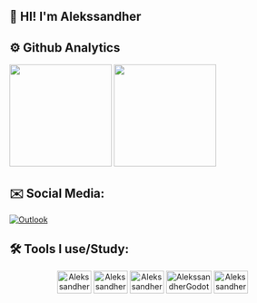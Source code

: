 ## 🙋 HI! I'm Alekssandher 

## ⚙️ Github Analytics
<div>
 <img height="180em" src="https://github-readme-stats.vercel.app/api/top-langs/?username=alekssandher&layout=compact&theme=tokyonight"/>
 <img height="180em" src="https://github-readme-stats.vercel.app/api?username=alekssandher&show_icons=true&theme=tokyonight"/>
</div>

## ✉️ Social Media:
[![Outlook](https://img.shields.io/badge/Microsoft_Outlook-0078D4?style=for-the-badge&logo=microsoft-outlook&logoColor=white)](mailto:alekssandher1@hotmail.com)


## 🛠️ Tools I use/Study:

<div align="center">
<a href="https://pt.wikipedia.org/wiki/HTML"><img align="center" alt="AlekssandherHtml" height="40" width="60" src="https://cdn.jsdelivr.net/gh/devicons/devicon/icons/html5/html5-original.svg" alt="Html" title="Html"/></a>
<a href="https://pt.wikipedia.org/wiki/Cascading_Style_Sheets"><img align="center" alt="AlekssandherCss" height="40" width="60" src="https://cdn.jsdelivr.net/gh/devicons/devicon@latest/icons/css3/css3-original.svg" alt="Css" title="Css"/></a>
<a href="https://pt.wikipedia.org/wiki/JavaScript"><img align="center" alt="AlekssandherJavaScript" height="40" width="60" src="https://cdn.jsdelivr.net/gh/devicons/devicon@latest/icons/javascript/javascript-original.svg" alt="JavaScript" title="JavaScript"/></a>
<a href="https://godotengine.org/"><img align="center" alt="AlekssandherGodot" height="40" width="80" src="https://cdn.jsdelivr.net/gh/devicons/devicon@latest/icons/godot/godot-original.svg" alt="Godot" title="Godot"/></a>
<!-- <a href="https://www.microsoft.com/pt-br/power-platform/products/power-bi"><img align="center" alt="AlekssandherPowerBi" height="40" width="60" src="https://img.shields.io/badge/power_bi-F2C811?style=for-the-badge&logo=powerbi&logoColor=black" alt="PowerBi" title="PowerBi"/></a>
<a href="https://www.mysql.com/"><img align="center" alt="AlekssandherMySql" height="40" width="60" src="https://cdn.jsdelivr.net/gh/devicons/devicon@latest/icons/mysql/mysql-original-wordmark.svg" alt="MySql" title="MySql"/></a> -->
<a href="https://www.debian.org/"><img align="center" alt="AlekssandherDebian" height="40" width="60" src="https://cdn.jsdelivr.net/gh/devicons/devicon@latest/icons/debian/debian-plain-wordmark.svg" alt="Debian" title="Debian"/>

</div>
